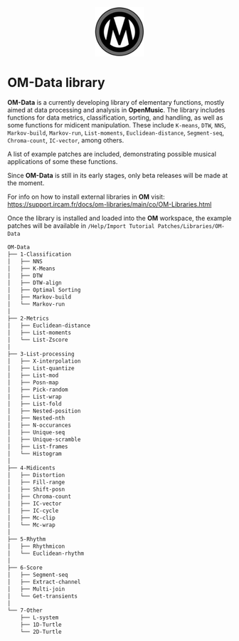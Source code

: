 <div style="text-align:center"><img src="resources/icons/000.png" width="110" height="110"/></div>

# OM-Data library

**OM-Data** is a currently developing library of elementary functions, mostly aimed at data processing and analysis in **OpenMusic**. The library includes functions for data metrics, classification, sorting, and handling, as well as some functions for midicent manipulation.
These include `K-means`, `DTW`, `NNS`, `Markov-build`, `Markov-run`, `List-moments`, `Euclidean-distance`, `Segment-seq`, `Chroma-count`, `IC-vector`, among others.

A list of example patches are included, demonstrating possible musical applications of some these functions.

Since **OM-Data** is still in its early stages, only beta releases will be made at the moment.

For info on how to install external libraries in **OM** visit: https://support.ircam.fr/docs/om-libraries/main/co/OM-Libraries.html 

Once the library is installed and loaded into the **OM** workspace, the example patches will be available in `/Help/Import Tutorial Patches/Libraries/OM-Data`

```.
OM-Data
├── 1-Classification
│   ├── NNS
│   ├── K-Means
│   ├── DTW
│   ├── DTW-align
│   ├── Optimal Sorting
│   ├── Markov-build
│   └── Markov-run
│
├── 2-Metrics
│   ├── Euclidean-distance
│   ├── List-moments
│   └── List-Zscore
│
├── 3-List-processing
│   ├── X-interpolation
│   ├── List-quantize
│   ├── List-mod
│   ├── Posn-map
│   ├── Pick-random
│   ├── List-wrap
│   ├── List-fold
│   ├── Nested-position
│   ├── Nested-nth
│   ├── N-occurances
│   ├── Unique-seq
│   ├── Unique-scramble
│   ├── List-frames
│   └── Histogram
│
├── 4-Midicents
│   ├── Distortion
│   ├── Fill-range
│   ├── Shift-posn
│   ├── Chroma-count
│   ├── IC-vector
│   ├── IC-cycle
│   ├── Mc-clip
│   └── Mc-wrap
│
├── 5-Rhythm
│   ├── Rhythmicon
│   └── Euclidean-rhythm
│
├── 6-Score
│   ├── Segment-seq
│   ├── Extract-channel
│   ├── Multi-join
│   └── Get-transients
│
└── 7-Other
    ├── L-system
    ├── 1D-Turtle
    └── 2D-Turtle

 ```